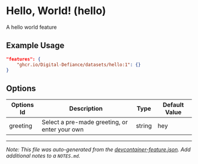 
# Hello, World! (hello)

A hello world feature

## Example Usage

```json
"features": {
    "ghcr.io/Digital-Defiance/datasets/hello:1": {}
}
```

## Options

| Options Id | Description | Type | Default Value |
|-----|-----|-----|-----|
| greeting | Select a pre-made greeting, or enter your own | string | hey |



---

_Note: This file was auto-generated from the [devcontainer-feature.json](https://github.com/Digital-Defiance/datasets/blob/main/src/hello/devcontainer-feature.json).  Add additional notes to a `NOTES.md`._
